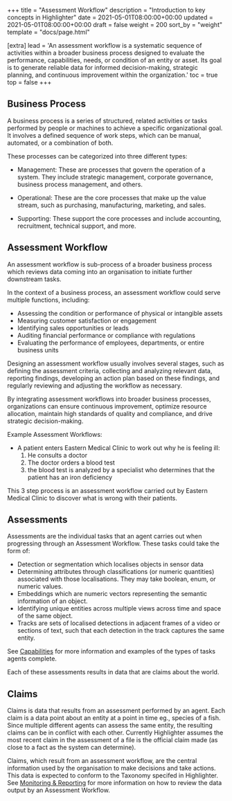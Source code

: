 +++
title = "Assessment Workflow"
description = "Introduction to key concepts in Highlighter"
date = 2021-05-01T08:00:00+00:00
updated = 2021-05-01T08:00:00+00:00
draft = false
weight = 200
sort_by = "weight"
template = "docs/page.html"

[extra]
lead = 'An assessment workflow is a systematic sequence of activities within a broader business process designed to evaluate the performance, capabilities, needs, or condition of an entity or asset. Its goal is to generate reliable data for informed decision-making, strategic planning, and continuous improvement within the organization.'
toc = true
top = false
+++

## Business Process
A business process is a series of structured, related activities or tasks performed by people or machines to achieve a specific organizational goal. It involves a defined sequence of work steps, which can be manual, automated, or a combination of both.

These processes can be categorized into three different types:

* Management: These are processes that govern the operation of a system. They include strategic management, corporate governance, business process management, and others.

* Operational: These are the core processes that make up the value stream, such as purchasing, manufacturing, marketing, and sales.

* Supporting: These support the core processes and include accounting, recruitment, technical support, and more.

## Assessment Workflow

An assessment workflow is sub-process of a broader business process which reviews data coming into an organisation to initiate further downstream tasks.

In the context of a business process, an assessment workflow could serve multiple functions, including:

* Assessing the condition or performance of physical or intangible assets
* Measuring customer satisfaction or engagement
* Identifying sales opportunities or leads
* Auditing financial performance or compliance with regulations
* Evaluating the performance of employees, departments, or entire business units

Designing an assessment workflow usually involves several stages, such as defining the assessment criteria, collecting and analyzing relevant data, reporting findings, developing an action plan based on these findings, and regularly reviewing and adjusting the workflow as necessary.

By integrating assessment workflows into broader business processes, organizations can ensure continuous improvement, optimize resource allocation, maintain high standards of quality and compliance, and drive strategic decision-making.

Example Assessment Workflows:
* A patient enters Eastern Medical Clinic to work out why he is feeling ill:
    1. He consults a doctor
    2. The doctor orders a blood test
    3. the blood test is analyzed by a specialist who determines that the patient has an iron deficiency

This 3 step process is an assessment workflow carried out by Eastern Medical Clinic to discover what is wrong with their patients.


## Assessments

Assessments are the individual tasks that an agent carries out when progressing through an Assessment Workflow. These tasks could take the form of:
 * Detection or segmentation which localises objects in sensor data
 * Determining attributes through classifications (or numeric quantities) associated with those localisations. They may take boolean, enum, or numeric values.
 * Embeddings which are numeric vectors representing the semantic information of an object.
 * Identifying unique entities across multiple views across time and space of the same object.
 * Tracks are sets of localised detections in adjacent frames of a video or sections of text, such that each detection in the track captures the same entity.

See [Capabilities](../../agents-and-capabilities/capabilities/) for more information and examples of the types of tasks agents complete.

Each of these assessments results in data that are claims about the world.

## Claims

Claims is data that results from an assessment performed by an agent. Each claim is a data point about an entity at a point in time eg., species of a fish. Since multiple different agents can assess the same entity, the resulting claims can be in conflict with each other. Currently Highlighter assumes the most recent claim in the assessment of a file is the official claim made (as close to a fact as the system can determine).

Claims, which result from an assessment workflow, are the central information used by the organisation to make decisions and take actions. This data is expected to conform to the Taxonomy specifed in Highlighter. See [Monitoring & Reporting](../../operations/monitoring/) for more information on how to review the data output by an Assessment Workflow.
